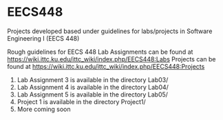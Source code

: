 # EECS448
Projects developed based under guidelines for labs/projects in Software Engineering I (EECS 448)

Rough guidelines for EECS 448 Lab Assignments can be found at https://wiki.ittc.ku.edu/ittc_wiki/index.php/EECS448:Labs
                              Projects can be found at https://wiki.ittc.ku.edu/ittc_wiki/index.php/EECS448:Projects
                              
1) Lab Assignment 3 is available in the directory Lab03/
2) Lab Assignment 4 is available in the directory Lab04/
3) Lab Assignment 5 is available in the directory Lab05/
4) Project 1 is available in the directory Project1/
5) More coming soon

